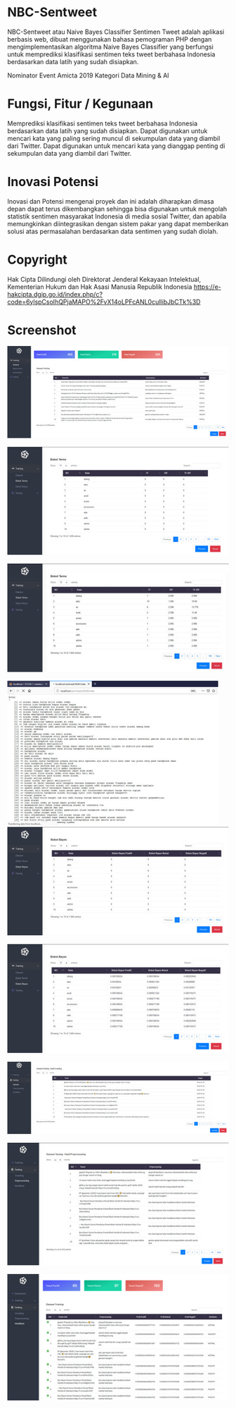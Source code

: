 # NBC-Sentweet
NBC-Sentweet atau Naive Bayes Classifier Sentimen Tweet adalah  aplikasi berbasis web, dibuat menggunakan bahasa pemograman PHP dengan mengimplementasikan algoritma Naive Bayes Classifier yang berfungsi untuk memprediksi klasifikasi sentimen teks tweet berbahasa Indonesia berdasarkan data latih yang sudah disiapkan.
<br>

Nominator Event Amicta 2019 Kategori Data Mining & AI

# Fungsi, Fitur / Kegunaan

Memprediksi klasifikasi sentimen teks tweet berbahasa Indonesia berdasarkan data latih yang sudah disiapkan. Dapat digunakan untuk mencari kata yang paling sering muncul di sekumpulan data yang diambil dari Twitter. Dapat digunakan untuk mencari kata yang dianggap penting di sekumpulan data yang diambil dari Twitter.

# Inovasi Potensi

Inovasi dan Potensi mengenai proyek dan ini adalah diharapkan dimasa depan dapat terus dikembangkan sehingga bisa digunakan untuk mengolah statistik sentimen masyarakat Indonesia di media sosial Twitter, dan apabila memungkinkan diintegrasikan dengan sistem pakar yang dapat memberikan solusi atas permasalahan berdasarkan data sentimen yang sudah diolah.

# Copyright
Hak Cipta Dilindungi oleh Direktorat Jenderal Kekayaan Intelektual, Kementerian Hukum dan Hak Asasi Manusia Republik Indonesia
https://e-hakcipta.dgip.go.id/index.php/c?code=6ylspCsoIhQPjaMAPO%2FvX14oLPFcANL0cullibJbCTk%3D

# Screenshot

<img src="https://github.com/16110279/NBC-Sentweet/blob/master/screenshot/1.jpg">&nbsp; <br>
<img src="https://github.com/16110279/NBC-Sentweet/blob/master/screenshot/2.jpg">&nbsp; <br>
<img src="https://github.com/16110279/NBC-Sentweet/blob/master/screenshot/3.jpg">&nbsp; <br>
<img src="https://github.com/16110279/NBC-Sentweet/blob/master/screenshot/4.jpg">&nbsp; <br>
<img src="https://github.com/16110279/NBC-Sentweet/blob/master/screenshot/5.jpg">&nbsp; <br>
<img src="https://github.com/16110279/NBC-Sentweet/blob/master/screenshot/6.jpg">&nbsp; <br>
<img src="https://github.com/16110279/NBC-Sentweet/blob/master/screenshot/7.jpg">&nbsp; <br>
<img src="https://github.com/16110279/NBC-Sentweet/blob/master/screenshot/8.jpg">&nbsp; <br>
<img src="https://github.com/16110279/NBC-Sentweet/blob/master/screenshot/9.jpg">
